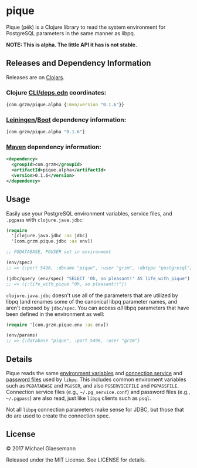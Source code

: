 # pique

Pique (pēk) is a Clojure library to read the system environment for
PostgreSQL parameters in the same manner as libpq.

**NOTE: This is alpha. The little API it has is not stable.**

## Releases and Dependency Information

Releases are on [Clojars](https://clojars.org/com.grzm/pique.alpha).

### Clojure [CLI/deps.edn][deps] coordinates:

```clojure
{com.grzm/pique.alpha {:mvn/version "0.1.6"}}
```

### [Leiningen][]/[Boot][] dependency information:

```clojure
[com.grzm/pique.alpha "0.1.6"]
```

### [Maven] dependency information:

```xml
<dependency>
  <groupId>com.grzm</groupId>
  <artifactId>pique.alpha</artifactId>
  <version>0.1.6</version>
</dependency>
```

[deps]: https://clojure.org/reference/deps_and_cli
[Leiningen]: http://leiningen.org/
[Boot]: http://boot-clj.com
[Maven]: http://maven.apache.org/

## Usage

Easily use your PostgreSQL environment variables, service files, and `.pgpass`
with `clojure.java.jdbc`:

```clojure
(require
  '[clojure.java.jdbc :as jdbc]
  '[com.grzm.pique.jdbc :as env])

;; PGDATABASE, PGUSER set in environment

(env/spec)
;; => {:port 5496, :dbname "pique", :user "grzm", :dbtype "postgresql"}

(jdbc/query (env/spec) "SELECT 'Oh, so pleasant!' AS life_with_pique")
;; => ({:life_with_pique "Oh, so pleasant!!"})
```

`clojure.java.jdbc` doesn't use all of the parameters that are
utilized by libpq (and renames some of the canonical libpq parameter
names, and aren't exposed by `jdbc/spec`. You can access *all* libpq
parameters that have been defined in the environment as well:

```clojure
(require '[com.grzm.pique.env :as env])

(env/params)
;; => {:database "pique", :port 5496, :user "grzm"}
```

## Details

Pique reads the same [environment variables][libpq-envars] and
[connection service][libpq-pgservice] and
[password files][libpq-pgpass] used by `libpq`. This includes common
enviroment variables such as `PGDATABASE` and `PGUSER`, and also
`PGSERVICEFILE` and `PGPASSFILE`. Connection service files (e.g.,
`~/.pg_service.conf`) and password files (e.g., `~/.pgpass`) are also
read, just like `libpq` clients such as `psql`.

[libpq-envars]: https://www.postgresql.org/docs/current/static/libpq-envars.html
[libpq-pgservice]: https://www.postgresql.org/docs/current/static/libpq-pgservice.html
[libpq-pgpass]: https://www.postgresql.org/docs/current/static/libpq-pgpass.html

Not all `libpq` connection parameters make sense for JDBC, but those
that do are used to create the connection spec.

## License

© 2017 Michael Glaesemann

Released under the MIT License. See LICENSE for details.
